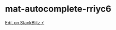 # mat-autocomplete-rriyc6

[Edit on StackBlitz ⚡️](https://stackblitz.com/edit/mat-autocomplete-rriyc6)